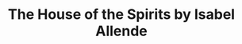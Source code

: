 ---
title: The House of the Spirits by Isabel Allende
categories: [Fiction Literature,Magical Realism]
---